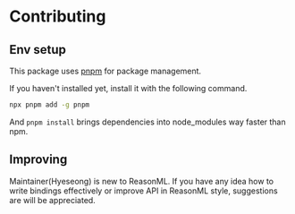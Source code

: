 # Contributing

## Env setup

This package uses [pnpm](https://pnpm.js.org/) for package management.

If you haven't installed yet, install it with the following command.

```bash
npx pnpm add -g pnpm
```

And `pnpm install` brings dependencies into node_modules way faster than npm.

## Improving

Maintainer(Hyeseong) is new to ReasonML. If you have any idea how to write bindings effectively or improve API in ReasonML style, suggestions are will be appreciated.
